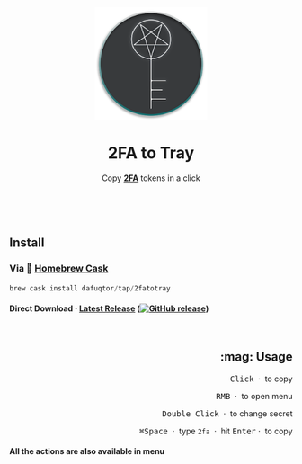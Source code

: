 <div align="center">
  <img src="icons/icon256.png" width="200" height="200">
	<h1>2FA to Tray</h1>
	<p>
		Copy <b><a href="//en.wikipedia.org/wiki/Multi-factor_authentication">2FA</a></b> tokens in a click
	</p>
	<br>
	<br>
	<br>
</div>

## Install

### Via :beer: [Homebrew Cask](//brew.sh)

```powershell
brew cask install dafuqtor/tap/2fatotray
```

#### Direct Download · **[Latest Release](//github.com/DaFuqtor/2FAtoTray/releases/latest/download/2FAtoTray.zip) ([![GitHub release](https://img.shields.io/github/release/dafuqtor/2fatotray?label=%20&color=gray)](//github.com/DaFuqtor/2FAtoTray/releases))**

<br>

<h2 align="right">:mag: Usage</h2>
<p align="right"><kbd>Click</kbd> &nbsp·&nbsp to copy</p>
<p align="right"><kbd>RMB</kbd> &nbsp·&nbsp to open menu</p>
<p align="right"><kbd>Double Click</kbd> &nbsp·&nbsp to change secret</p>
<p align="right"><kbd>⌘</kbd><kbd>Space</kbd> &nbsp·&nbsp type <code>2fa</code> &nbsp·&nbsp hit <kbd>Enter</kbd>&nbsp·&nbsp to copy</p>

<h4> All the actions are also available in menu </h4>